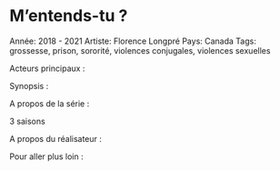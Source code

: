 # M’entends-tu ?

Année: 2018 - 2021
Artiste: Florence Longpré
Pays: Canada
Tags: grossesse, prison, sororité, violences conjugales, violences sexuelles

Acteurs principaux : 

Synopsis : 

A propos de la série : 

3 saisons 

A propos du réalisateur : 

Pour aller plus loin :